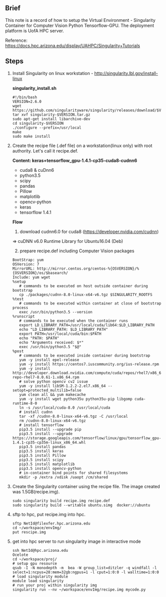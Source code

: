 ## Brief
This note is a record of how to setup the Virtual Environment - Singularity Container for Computer Vision Python Tensorflow-GPU. The deployment platform is UofA HPC server. 

Reference: https://docs.hpc.arizona.edu/display/UAHPC/Singularity+Tutorials

## Steps

1. Install Singularity on linux workstation - http://singularity.lbl.gov/install-linux

	**singularity_install.sh**
	```	
	#!/bin/bash
	VERSION=2.6.0
	wget https://github.com/singularityware/singularity/releases/download/$VERSION/singularity-$VERSION.tar.gz
	tar xvf singularity-$VERSION.tar.gz
	sudo apt-get install libarchive-dev
	cd singularity-$VERSION
	./configure --prefix=/usr/local
	make
	sudo make install
	```	

2. Create the recipe file (.def file) on a workstation(linux only) with root authority. Let's call it recipe.def.

	**Content: keras+tensorflow_gpu-1.4.1-cp35-cuda8-cudnn6**
	- cuda8 & cuDnn6
	- python3.5
	- scipy
	- pandas
	- Pillow
	- matplotlib
	- opencv-python
	- keras
	- tensorflow 1.4.1
	
	**Flow**
	1) download cudnn6.0 for cuda8 (https://developer.nvidia.com/cudnn)
	
	=> cuDNN v6.0 Runtime Library for Ubuntu16.04 (Deb)
	
	2) prepare recipe.def including Computer Vision packages
	```
	BootStrap: yum
	OSVersion: 7
	MirrorURL: http://mirror.centos.org/centos-%{OSVERSION}/%{OSVERSION}/os/$basearch/
	Include: yum wget
	%setup
	   # commands to be executed on host outside container during bootstrap
	   cp ./packages/cudnn-8.0-linux-x64-v6.tgz $SINGULARITY_ROOTFS
	%test
	   # commands to be executed within container at close of bootstrap process
	   exec /usr/bin/python3.5 --version
	%runscript
	   # commands to be executed when the container runs
	   export LD_LIBRARY_PATH=/usr/local/cuda/lib64:$LD_LIBRARY_PATH
	   echo "LD_LIBRARY_PATH: $LD_LIBRARY_PATH"
	   export PATH=/usr/local/cuda/bin:$PATH
	   echo "PATH: $PATH"
	   echo "Arguments received: $*"
	   exec /usr/bin/python3.5 "$@"
	%post
	   # commands to be executed inside container during bootstrap
	   yum -y install epel-release
	   yum -y install https://centos7.iuscommunity.org/ius-release.rpm
	   yum -y install http://developer.download.nvidia.com/compute/cuda/repos/rhel7/x86_64/cuda-repo-rhel7-8.0.61-1.x86_64.rpm
	   # solve python opencv cv2 issue
	   yum -y install libSM-1.2.2-2.el7.x86_64 --setopt=protected_multilib=false 	
	   yum clean all && yum makecache
	   yum -y install wget python35u python35u-pip libgomp cuda-runtime-8-0
	   ln -s /usr/local/cuda-8.0 /usr/local/cuda
	   # install cudnn
	   tar -xf /cudnn-8.0-linux-x64-v6.tgz -C /usr/local
	   rm /cudnn-8.0-linux-x64-v6.tgz
	   # install tensorflow
	   pip3.5 install --upgrade pip
	   pip3.5 install --upgrade https://storage.googleapis.com/tensorflow/linux/gpu/tensorflow_gpu-1.4.1-cp35-cp35m-linux_x86_64.whl
	   pip3.5 install pandas 
	   pip3.5 install keras
	   pip3.5 install Pillow
	   pip3.5 install scipy 
	   pip3.5 install matplotlib
	   pip3.5 install opencv-python
	   # in-container bind points for shared filesystems
	   mkdir -p /extra /xdisk /uaopt /cm/shared
	```

3. Create the Singularity container using the recipe file. The image created was 1.5GB(recipe.img).
	```
	sudo singularity build recipe.img recipe.def
	sudo singularity build --writable ubuntu.simg  docker://ubuntu
	```
	
4. sftp to hpc, put recipe.img into hpc.
	```
	sftp NetId@filexfer.hpc.arizona.edu 
	cd ~/workspace/envImg/
	put rescipe.img
	```
5. get into hpc server to run singularity image in interactive mode
	```
	ssh NetId@hpc.arizona.edu
	Ocelote
	cd ~/workspace/proj/
	# setup gpu resource
	qsub -I -N monodepth -m  bea -W group_list=ditzler -q windfall -l select=1:ncpus=28:mem=32gb:ngpus=1 -l cput=1:0:0 -l walltime=1:0:0
	# load singularity module
	module load singularity
	# run your proj within singularity img 
	singularity run --nv ~/workspace/envImg/recipe.img mycode.py
	```

